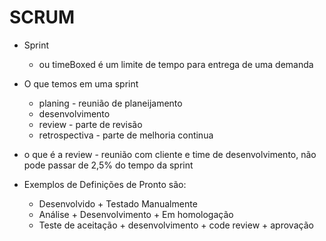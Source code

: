 # SCRUM

- Sprint
   - ou timeBoxed é um limite de tempo para entrega de uma demanda

- O que temos em uma sprint
   - planing - reunião de planeijamento
   - desenvolvimento 
   - review - parte de revisão
   - retrospectiva - parte de melhoria continua

- o que é a review - reunião com cliente e time de desenvolvimento, não pode passar de 2,5% do tempo da sprint
- Exemplos de Definições de Pronto são:
   - Desenvolvido + Testado Manualmente
   - Análise + Desenvolvimento + Em homologação
   - Teste de aceitação + desenvolvimento + code review + aprovação
